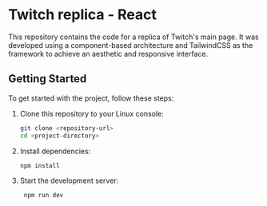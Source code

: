 

# Twitch replica - React

This repository contains the code for a replica of Twitch's main page. It was developed using a component-based architecture and TailwindCSS as the framework to achieve an aesthetic and responsive interface.


## Getting Started

To get started with the project, follow these steps:

1. Clone this repository to your Linux console:
   ```bash
   git clone <repository-url>
   cd <project-directory>


2. Install dependencies:
   ```bash
   npm install


3. Start the development server:
   ```bash
    npm run dev

